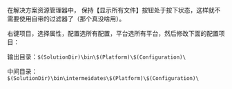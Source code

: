 在解决方案资源管理器中， 保持【显示所有文件】按钮处于按下状态，这样就不需要使用自带的过滤器了（那个真没啥用）。

右键项目，选择属性，配置选所有配置，平台选所有平台，然后修改下面的配置项目：

输出目录：`$(SolutionDir)\bin\$(Platform)\$(Configuration)\`

中间目录：`$(SolutionDir)\bin\intermeidates\$(Platform)\$(Configuration)\`

